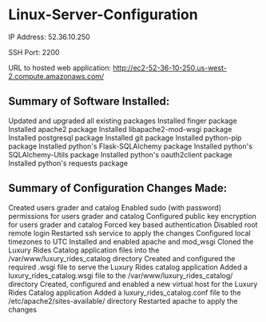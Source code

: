 # Linux-Server-Configuration

IP Address: 52.36.10.250

SSH Port: 2200

URL to hosted web application: http://ec2-52-36-10-250.us-west-2.compute.amazonaws.com/

## Summary of Software Installed:
Updated and upgraded all existing packages
Installed finger package
Installed apache2 package
Installed libapache2-mod-wsgi package
Installed postgresql package
Installed git package
Installed python-pip package
Installed python's Flask-SQLAlchemy package
Installed python's SQLAlchemy-Utils package
Installed python's oauth2client package
Installed python's requests package

## Summary of Configuration Changes Made:
Created users grader and catalog
Enabled sudo (with password) permissions for users grader and catalog
Configured public key encryption for users grader and catalog
Forced key based authentication
Disabled root remote login
Restarted ssh service to apply the changes
Configured local timezones to UTC
Installed and enabled apache and mod_wsgi
Cloned the Luxury Rides Catalog application files into the /var/www/luxury_rides_catalog directory
Created and configured the required .wsgi file to serve the Luxury Rides catalog application
Added a luxury_rides_catalog.wsgi file to the /var/www/luxury_rides_catalog/ directory
Created, configured and enabled a new virtual host for the Luxury Rides Catalog application
Added a luxury_rides_catalog.conf file to the /etc/apache2/sites-available/ directory
Restarted apache to apply the changes
